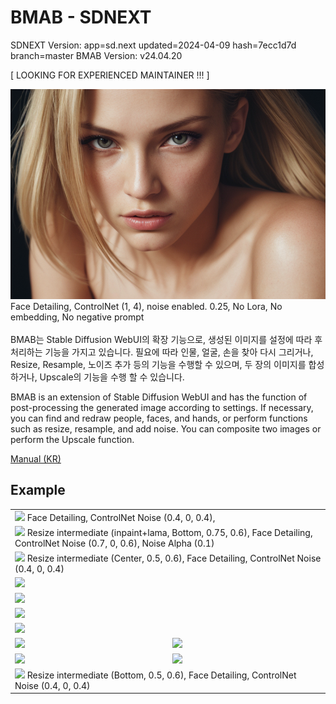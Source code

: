 
# BMAB - SDNEXT

SDNEXT Version: app=sd.next updated=2024-04-09 hash=7ecc1d7d branch=master
BMAB Version: v24.04.20

[ LOOKING FOR EXPERIENCED MAINTAINER !!! ]

<td colspan="2"><img src="https://github.com/RGX650/SDNEXT-T2I/blob/main/01293-reliberate_v20-photo%20of%20a%20female%20fashion%20model%20hyperdetailed%20photography.png">
Face Detailing, ControlNet (1, 4), noise enabled. 0.25, No Lora, No embedding, No negative prompt
<br>
<br>
BMAB는 Stable Diffusion WebUI의 확장 기능으로, 생성된 이미지를 설정에 따라 후처리하는 기능을 가지고 있습니다.   
필요에 따라 인물, 얼굴, 손을 찾아 다시 그리거나, Resize, Resample, 노이즈 추가 등의 기능을 수행할 수 있으며,   
두 장의 이미지를 합성하거나, Upscale의 기능을 수행 할 수 있습니다.

BMAB is an extension of Stable Diffusion WebUI and has the function of post-processing the generated image according to settings.
If necessary, you can find and redraw people, faces, and hands, or perform functions such as resize, resample, and add noise.
You can composite two images or perform the Upscale function.

<a href="./docs/kr/manual.md">Manual (KR)</a>

## Example

<table>
<tr>
<td colspan="2"><img src="https://i.ibb.co/ns1Kn04/00460-759278328.jpg">
Face Detailing, ControlNet Noise (0.4, 0, 0.4),
</td>
</tr>
<tr>
<td colspan="2"><img src="https://i.ibb.co/zsDs4bq/00450-3195179381.jpg">
Resize intermediate (inpaint+lama, Bottom, 0.75, 0.6), Face Detailing, ControlNet Noise (0.7, 0, 0.6), Noise Alpha (0.1)
</td>
</tr>
<tr>
<td colspan="2">
<img src="https://i.ibb.co/D9tz1NY/00180-3383798469.png">
Resize intermediate (Center, 0.5, 0.6), Face Detailing, ControlNet Noise (0.4, 0, 0.4)
</td>
</tr>
<tr>
<td colspan="2"><img src="https://i.ibb.co/P6477Vg/resize-00101-2353183853.png">
</td>
</tr>
<tr><td colspan="2"><img src="https://i.ibb.co/3vsBTFZ/resize-00183-1413773744.png"></td></tr>
<tr><td colspan="2"><img src="https://i.ibb.co/tcYzHP1/resize-00226-4176028607.png"></td></tr>
<tr><td colspan="2"><img src="https://i.ibb.co/r6G1cwy/resize-00340-4033828371.png"></td></tr>
<tr>
<td><img src="https://i.ibb.co/PmPJtVb/resize-00718-3635306692.png"></td>
<td><img src="https://i.ibb.co/Bq2PFxc/resize-00793-3980284595.png"></td>
</tr>
<tr>
<td><img src="https://i.ibb.co/ZMNC1Cm/00518-1067577565.jpg"></td>
<td><img src="https://i.ibb.co/JtjGrMX/00126-496754363.jpg"></td>
</tr>
<tr>
<td colspan="2"><img src="https://i.ibb.co/Lnh4Kpm/resize-00824-738395988.png">
Resize intermediate (Bottom, 0.5, 0.6), Face Detailing, ControlNet Noise (0.4, 0, 0.4)
</td>
</tr>
</table>
